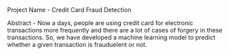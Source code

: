 Project Name - Credit Card Fraud Detection

Abstract - Now a days, people are using credit card for electronic transactions more frequently and there are a lot of cases of forgery in these transactions. So, we have developed a machine learning model to predict whether a given transaction is frauduelent or not.

